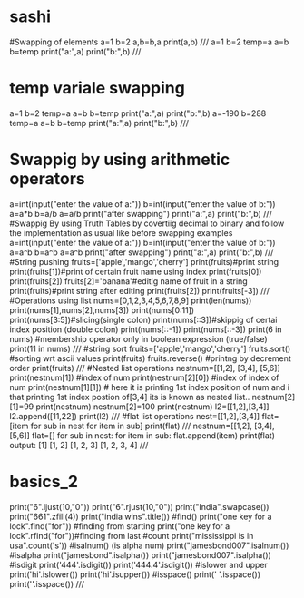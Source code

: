 # sashi
#Swapping of elements
a=1
b=2
a,b=b,a
print(a,b)
///
a=1
b=2
temp=a
a=b
b=temp
print("a:",a)
print("b:",b)
///
# temp variale swapping
a=1
b=2
temp=a
a=b
b=temp
print("a:",a)
print("b:",b)
a=-190
b=288
temp=a
a=b
b=temp
print("a:",a)
print("b:",b)
///
# Swappig by using arithmetic operators
a=int(input("enter the value of a:"))
b=int(input("enter the value of b:"))
a=a*b
b=a/b
a=a/b
print("after swapping")
print("a:",a)
print("b:",b)
///
#Swappig By using Truth Tables by covertiig decimal to binary and follow the implementation as
usual like before swapping examples
a=int(input("enter the value of a:"))
b=int(input("enter the value of b:"))
a=a^b
b=a^b
a=a^b
print("after swapping")
print("a:",a)
print("b:",b)
///
#String pushing
fruits=['apple','mango','cherry']
print(fruits)#print string
print(fruits[1])#print of certain fruit name using index
print(fruits[0])
print(fruits[2])
fruits[2]='banana'#editig name of fruit in a string
print(fruits)#print string after editing
print(fruits[2])
print(fruits[-3])
///
#Operations using list
nums=[0,1,2,3,4,5,6,7,8,9]
print(len(nums))
print(nums[1],nums[2],nums[3])
print(nums[0:11])
print(nums[3:5])#slicing(single colon)
print(nums[::3])#skippig of certai index position (double colon)
print(nums[::-1])
print(nums[::-3])
print(6 in nums) #membership operator only in boolean expression (true/false)
print(11 in nums)
///
#string sort
fruits=['apple','mango','cherry']
fruits.sort() #sorting wrt ascii values
print(fruits)
fruits.reverse() #printng by decrement order
print(fruits)
///
#Nested list operations
nestnum=[[1,2], [3,4], [5,6]]
print(nestnum[1]) #index of num
print(nestnum[2][0]) #index of index of num
print(nestnum[1][1]) # here it is printing 1st index position of num and i that printing 1st index postion of[3,4] its is known as nested list..
nestnum[2][1]=99
print(nestnum)
nestnum[2]=100
print(nestnum)
l2=[[1,2],[3,4]]
l2.append([11,22])
print(l2)
///
#flat list operations
nest=[[1,2],[3,4]]
flat=[item for sub in nest for item in sub]
print(flat)
///
 nestnum=[[1,2], [3,4], [5,6]]
flat=[]
for sub in nest:
    for item in sub:
        flat.append(item)
        print(flat)
output:
[1]
[1, 2]
[1, 2, 3]
[1, 2, 3, 4]
///
# basics_2
print("6".ljust(10,"0"))
print("6".rjust(10,"0"))
print("India".swapcase())
print("661".zfill(4))
print("india wins".title())
#find()
print("one key for a lock".find("for")) #finding from starting
print("one key for a lock".rfind("for"))#finding from last
#count
print("mississippi is in usa".count('s'))
#isalnum() (is alpha num)
print("jamesbond007".isalnum())
#isalpha
print("jamesbond".isalpha())
print("jamesbond007".isalpha())
#isdigit
print('444'.isdigit())
print('444.4'.isdigit())
#islower and upper
print('hi'.islower())
print('hi'.isupper())
#isspace()
print(' '.isspace())
print(''.isspace())
///
